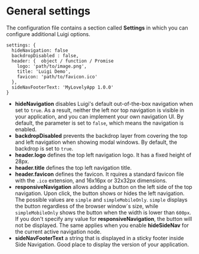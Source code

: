 # General settings

The configuration file contains a section called **Settings** in which you can configure additional Luigi options.

````
settings: {
  hideNavigation: false
  backdropDisabled : false,
  header: {  object / function / Promise
    logo: 'path/to/image.png',
    title: 'Luigi Demo',
    favicon: 'path/to/favicon.ico'
  },
  sideNavFooterText: 'MyLovelyApp 1.0.0'
}
```` 

* **hideNavigation** disables Luigi's default out-of-the-box navigation when set to `true`. As a result, neither the left nor top navigation is visible in your application, and you can implement your own navigation UI. By default, the parameter is set to `false`, which means the navigation is enabled.
* **backdropDisabled** prevents the backdrop layer from covering the top and left navigation when showing modal windows. By default, the backdrop is set to `true`.
* **header.logo** defines the top left navigation logo. It has a fixed height of 28px.
* **header.title** defines the top left navigation title.
* **header.favicon** defines the favicon. It rquires a standard favicon file with the `.ico` extension, and 16x16px or 32x32px dimensions.
* **responsiveNavigation** allows adding a button on the left side of the top navigation. Upon click, the button shows or hides the left navigation. The possible values are `simple` and `simpleMobileOnly`. `simple` displays the button regardless of the browser window´s size, while `simpleMobileOnly` shows the button when the width is lower than `600px`. If you don't specify any value for  **responsiveNavigation**, the button will not be displayed. The same applies when you enable **hideSideNav** for the current active navigation node. 
* **sideNavFooterText** a string that is displayed in a sticky footer inside Side Navigation. Good place to display the version of your application.